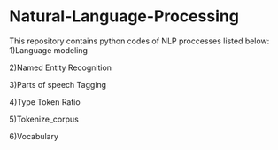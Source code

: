 # Natural-Language-Processing

This repository contains python codes of NLP proccesses listed below:
1)Language modeling

2)Named Entity Recognition

3)Parts of speech Tagging

4)Type Token Ratio

5)Tokenize_corpus

6)Vocabulary
